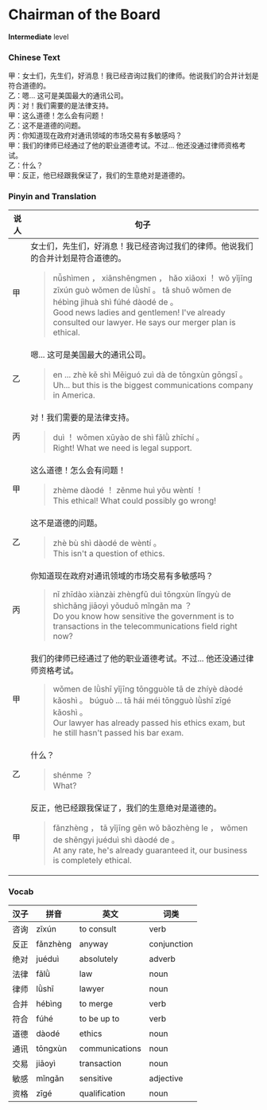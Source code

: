# Chairman of the Board
**Intermediate** level
### Chinese Text
甲：女士们，先生们，好消息！我已经咨询过我们的律师。他说我们的合并计划是符合道德的。<br />乙：嗯... 这可是美国最大的通讯公司。<br />丙：对！我们需要的是法律支持。<br />甲：这么道德！怎么会有问题！<br />乙：这不是道德的问题。<br />丙：你知道现在政府对通讯领域的市场交易有多敏感吗？<br />甲：我们的律师已经通过了他的职业道德考试。不过... 他还没通过律师资格考试。<br />乙：什么？<br />甲：反正，他已经跟我保证了，我们的生意绝对是道德的。

### Pinyin and Translation
|说人|句子|
|----|----|
|甲|女士们，先生们，好消息！我已经咨询过我们的律师。他说我们的合并计划是符合道德的。<blockquote>nǚshìmen ， xiānshēngmen ， hǎo xiāoxi ！ wǒ yǐjīng zīxún guò wǒmen de lǜshī 。 tā shuō wǒmen de hébìng jìhuà shì fúhé dàodé de 。<br />Good news ladies and gentlemen! I've already consulted our lawyer. He says our merger plan is ethical.</blockquote>|
|乙|嗯... 这可是美国最大的通讯公司。<blockquote>en ... zhè kě shì Měiguó zuì dà de tōngxùn gōngsī 。<br />Uh... but this is the biggest communications company in America.</blockquote>|
|丙|对！我们需要的是法律支持。<blockquote>duì ！ wǒmen xūyào de shì fǎlǜ zhīchí 。<br />Right! What we need is legal support.</blockquote>|
|甲|这么道德！怎么会有问题！<blockquote>zhème dàodé ！ zěnme huì yǒu wèntí ！<br />This ethical! What could possibly go wrong!</blockquote>|
|乙|这不是道德的问题。<blockquote>zhè bù shì dàodé de wèntí 。<br />This isn't a question of ethics.</blockquote>|
|丙|你知道现在政府对通讯领域的市场交易有多敏感吗？<blockquote>nǐ zhīdào xiànzài zhèngfǔ duì tōngxùn lǐngyù de shìchǎng jiāoyì yǒuduō mǐngǎn ma ？<br />Do you know how sensitive the government is to transactions in the telecommunications field right now?</blockquote>|
|甲|我们的律师已经通过了他的职业道德考试。不过... 他还没通过律师资格考试。<blockquote>wǒmen de lǜshī yǐjīng tōngguòle tā de zhíyè dàodé kǎoshì 。 búguò ... tā hái méi tōngguò lǜshī zīgé kǎoshì 。<br />Our lawyer has already passed his ethics exam, but he still hasn't passed his bar exam.</blockquote>|
|乙|什么？<blockquote>shénme ？<br />What?</blockquote>|
|甲|反正，他已经跟我保证了，我们的生意绝对是道德的。<blockquote>fǎnzhèng ， tā yǐjīng gēn wǒ bǎozhèng le ， wǒmen de shēngyi juéduì shì dàodé de 。<br />At any rate, he's already guaranteed it, our business is completely ethical.</blockquote>|
### Vocab
|汉子|拼音|英文|词类|
|----|----|----|----|
|咨询|zīxún|to consult|verb|
|反正|fǎnzhèng|anyway|conjunction|
|绝对|juéduì|absolutely|adverb|
|法律|fǎlǜ|law|noun|
|律师|lǜshī|lawyer|noun|
|合并|hébìng|to merge|verb|
|符合|fúhé|to be up to|verb|
|道德|dàodé|ethics|noun|
|通讯|tōngxùn|communications|noun|
|交易|jiāoyì|transaction|noun|
|敏感|mǐngǎn|sensitive|adjective|
|资格|zīgé|qualification|noun|